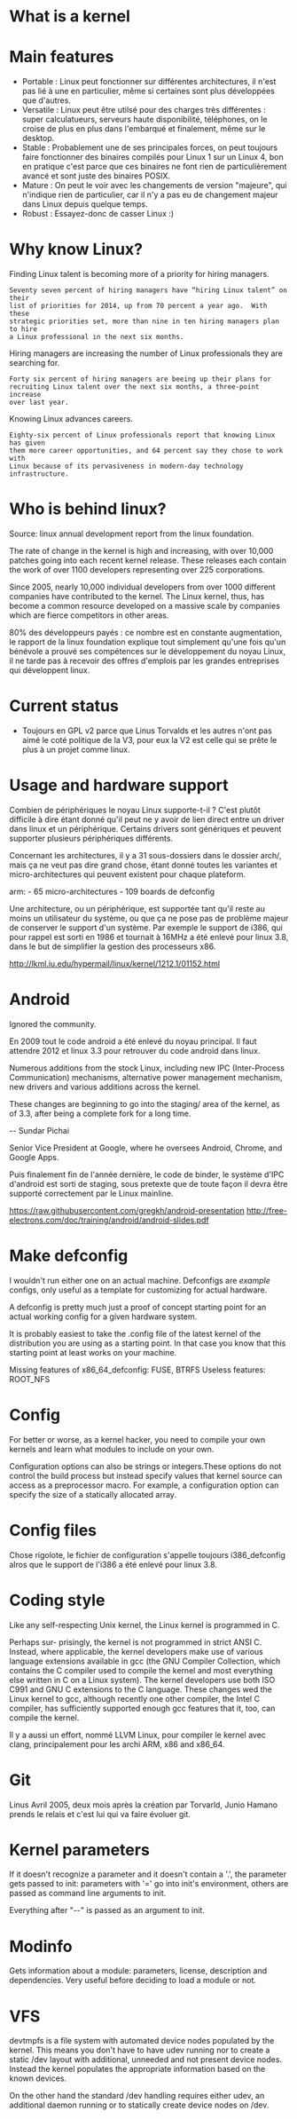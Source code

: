 # What is a kernel

# Main features

- Portable : Linux peut fonctionner sur différentes architectures, il n'est pas
lié à une en particulier, même si certaines sont plus développées que d'autres.
- Versatile : Linux peut être utilsé pour des charges très différentes :
  super calculatueurs, serveurs haute disponibilité, téléphones, on le croise de
  plus en plus dans l'embarqué et finalement, même sur le desktop.
- Stable : Probablement une de ses principales forces, on peut toujours faire
  fonctionner des binaires compilés pour Linux 1 sur un Linux 4, bon en
  pratique c'est parce que ces binaires ne font rien de particulièrement
  avancé et sont juste des binaires POSIX.
- Mature : On peut le voir avec les changements de version "majeure", qui
  n'indique rien de particulier, car il n'y a pas eu de changement majeur dans
  Linux depuis quelque temps.
- Robust : Essayez-donc de casser Linux :)

# Why know Linux?

Finding Linux talent is becoming more of a priority for hiring managers.

    Seventy seven percent of hiring managers have “hiring Linux talent” on their
    list of priorities for 2014, up from 70 percent a year ago.  With these
    strategic priorities set, more than nine in ten hiring managers plan to hire
    a Linux professional in the next six months.

Hiring managers are increasing the number of Linux professionals they are
searching for.

    Forty six percent of hiring managers are beeing up their plans for
    recruiting Linux talent over the next six months, a three-point increase
    over last year.

Knowing Linux advances careers.

    Eighty-six percent of Linux professionals report that knowing Linux has given
    them more career opportunities, and 64 percent say they chose to work with
    Linux because of its pervasiveness in modern-day technology infrastructure.


# Who is behind linux?

Source: linux annual development report from the linux foundation.

The rate of change in the kernel is high and increasing, with over 10,000
patches going into each recent kernel release. These releases each contain the
work of over 1100 developers representing over 225 corporations.

Since 2005, nearly 10,000 individual developers from over 1000 different
companies have contributed to the kernel. The Linux kernel, thus, has become a
common resource developed on a massive scale by companies which are fierce
competitors in other areas.

80% des développeurs payés : ce nombre est en constante augmentation, le rapport
de la linux foundation explique tout simplement qu'une fois qu'un bénévole a
prouvé ses compétences sur le développement du noyau Linux, il ne tarde pas à
recevoir des offres d'emplois par les grandes entreprises qui développent linux.

# Current status

- Toujours en GPL v2 parce que Linus Torvalds et les autres n'ont pas aimé le
  coté politique de la V3, pour eux la V2 est celle qui se prête le plus à un
  projet comme linux.

# Usage and hardware support

Combien de périphériques le noyau Linux supporte-t-il ? C'est plutôt difficile à
dire étant donné qu'il peut ne y avoir de lien direct entre un driver dans linux
et un périphérique. Certains drivers sont génériques et peuvent supporter
plusieurs périphériques différents.

Concernant les architectures, il y a 31 sous-dossiers dans le dossier arch/,
mais ça ne veut pas dire grand chose, étant donné toutes les variantes et
micro-architectures qui peuvent existent pour chaque plateform.

arm:
    - 65 micro-architectures
    - 109 boards de defconfig

Une architecture, ou un périphérique, est supportée tant qu'il reste au moins
un utilisateur du système, ou que ça ne pose pas de problème majeur de
conserver le support d'un système. Par exemple le support de i386, qui pour
rappel est sorti en 1986 et tournait à 16MHz a été enlevé pour linux 3.8, dans
le but de simplifier la gestion des processeurs x86.

http://lkml.iu.edu/hypermail/linux/kernel/1212.1/01152.html

# Android

Ignored the community.

En 2009 tout le code android a été enlevé du noyau principal. Il faut attendre
2012 et linux 3.3 pour retrouver du code android dans linux.

Numerous additions from the stock Linux, including new IPC (Inter-Process
Communication) mechanisms, alternative power management mechanism, new drivers
and various additions across the kernel.

These changes are beginning to go into the staging/ area of the kernel, as of
3.3, after being a complete fork for a long time.

-- Sundar Pichai

Senior Vice President at Google, where he oversees Android, Chrome, and Google
Apps.

Puis finalement fin de l'année dernière, le code de binder, le système d'IPC
d'android est sorti de staging, sous pretexte que de toute façon il devra être
supporté correctement par le Linux mainline.

https://raw.githubusercontent.com/gregkh/android-presentation
http://free-electrons.com/doc/training/android/android-slides.pdf

# Make defconfig

I wouldn't run either one on an actual machine.  Defconfigs are *example*
configs, only useful as a template for customizing for actual hardware.

A defconfig is pretty much just a proof of concept starting point for
an actual working config for a given hardware system.

It is probably easiest to take the .config file of the latest kernel of
the distribution you are using as a starting point. In that case you
know that this starting point at least works on your machine.

Missing features of x86_64_defconfig: FUSE, BTRFS
Useless features: ROOT_NFS

# Config

For better or worse, as a kernel hacker, you need to compile your own kernels
and learn what modules to include on your own.

Configuration options can also be strings or integers.These options do not
control the build process but instead specify values that kernel source can
access as a preprocessor macro. For example, a configuration option can specify
the size of a statically allocated array.

# Config files

Chose rigolote, le fichier de configuration s'appelle toujours i386_defconfig
alros que le support de l'i386 a été enlevé pour linux 3.8.

# Coding style

Like any self-respecting Unix kernel, the Linux kernel is programmed in C.

Perhaps sur- prisingly, the kernel is not programmed in strict ANSI C. Instead,
where applicable, the kernel developers make use of various language extensions
available in gcc (the GNU Compiler Collection, which contains the C compiler
used to compile the kernel and most everything else written in C on a Linux
system).  The kernel developers use both ISO C991 and GNU C extensions to the C
language.  These changes wed the Linux kernel to gcc, although recently one
other compiler, the Intel C compiler, has sufficiently supported enough gcc
features that it, too, can compile the kernel.

Il y a aussi un effort, nommé LLVM Linux, pour compiler le kernel avec clang,
principalement pour les archi ARM, x86 and x86_64.

# Git 

Linus Avril 2005, deux mois après la création par Torvarld, Junio Hamano prends
le relais et c'est lui qui va faire évoluer git.

# Kernel parameters

If it doesn't recognize a parameter and it doesn't contain a '.', the
parameter gets passed to init: parameters with '=' go into init's
environment, others are passed as command line arguments to init.

Everything after "--" is passed as an argument to init.

# Modinfo

Gets information about a module: parameters, license,
description and dependencies.
Very useful before deciding to load a module or not.

# VFS

devtmpfs is a file system with automated device nodes populated by the kernel.
This means you don't have to have udev running nor to create a static /dev
layout with additional, unneeded and not present device nodes. Instead the
kernel populates the appropriate information based on the known devices.

On the other hand the standard /dev handling requires either udev, an
additional daemon running or to statically create device nodes on /dev.
